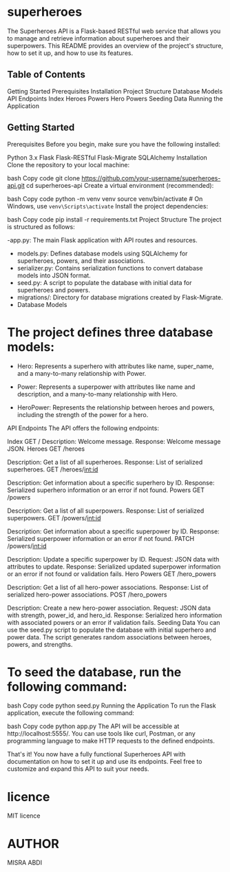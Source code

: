# superheroes

The Superheroes API is a Flask-based RESTful web service that allows you to manage and retrieve information about superheroes and their superpowers. This README provides an overview of the project's structure, how to set it up, and how to use its features.

## Table of Contents
Getting Started
Prerequisites
Installation
Project Structure
Database Models
API Endpoints
Index
Heroes
Powers
Hero Powers
Seeding Data
Running the Application
## Getting Started
Prerequisites
Before you begin, make sure you have the following installed:

Python 3.x
Flask
Flask-RESTful
Flask-Migrate
SQLAlchemy
Installation
Clone the repository to your local machine:

bash
Copy code
git clone https://github.com/your-username/superheroes-api.git
cd superheroes-api
Create a virtual environment (recommended):

bash
Copy code
python -m venv venv
source venv/bin/activate  # On Windows, use `venv\Scripts\activate`
Install the project dependencies:

bash
Copy code
pip install -r requirements.txt
Project Structure
The project is structured as follows:

-app.py: The main Flask application with API routes and resources.
- models.py: Defines database models using SQLAlchemy for superheroes, powers, and their associations.
- serializer.py: Contains serialization functions to convert database models into JSON format.
- seed.py: A script to populate the database with initial data for superheroes and powers.
- migrations/: Directory for database migrations created by Flask-Migrate.
- Database Models
# The project defines three database models:

- Hero: Represents a superhero with attributes like name, super_name, and a many-to-many relationship with Power.

- Power: Represents a superpower with attributes like name and description, and a many-to-many relationship with Hero.

- HeroPower: Represents the relationship between heroes and powers, including the strength of the power for a hero.

API Endpoints
The API offers the following endpoints:

Index
GET /
Description: Welcome message.
Response: Welcome message JSON.
Heroes
GET /heroes

Description: Get a list of all superheroes.
Response: List of serialized superheroes.
GET /heroes/<int:id>

Description: Get information about a specific superhero by ID.
Response: Serialized superhero information or an error if not found.
Powers
GET /powers

Description: Get a list of all superpowers.
Response: List of serialized superpowers.
GET /powers/<int:id>

Description: Get information about a specific superpower by ID.
Response: Serialized superpower information or an error if not found.
PATCH /powers/<int:id>

Description: Update a specific superpower by ID.
Request: JSON data with attributes to update.
Response: Serialized updated superpower information or an error if not found or validation fails.
Hero Powers
GET /hero_powers

Description: Get a list of all hero-power associations.
Response: List of serialized hero-power associations.
POST /hero_powers

Description: Create a new hero-power association.
Request: JSON data with strength, power_id, and hero_id.
Response: Serialized hero information with associated powers or an error if validation fails.
Seeding Data
You can use the seed.py script to populate the database with initial superhero and power data. The script generates random associations between heroes, powers, and strengths.

# To seed the database, run the following command:

bash
Copy code
python seed.py
Running the Application
To run the Flask application, execute the following command:

bash
Copy code
python app.py
The API will be accessible at http://localhost:5555/. You can use tools like curl, Postman, or any programming language to make HTTP requests to the defined endpoints.

That's it! You now have a fully functional Superheroes API with documentation on how to set it up and use its endpoints. Feel free to customize and expand this API to suit your needs.

# licence 
MIT licence

# AUTHOR
MISRA ABDI